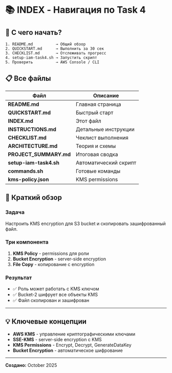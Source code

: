 # 📚 INDEX - Навигация по Task 4

## 🎯 С чего начать?

```
1. README.md          → Общий обзор
2. QUICKSTART.md      → Выполнить за 30 сек
3. CHECKLIST.md       → Отслеживать прогресс
4. setup-iam-task4.sh → Запустить скрипт
5. Проверить          → AWS Console / CLI
```

## 📋 Все файлы

| Файл | Описание |
|------|----------|
| **README.md** | Главная страница |
| **QUICKSTART.md** | Быстрый старт |
| **INDEX.md** | Этот файл |
| **INSTRUCTIONS.md** | Детальные инструкции |
| **CHECKLIST.md** | Чеклист выполнения |
| **ARCHITECTURE.md** | Теория и схемы |
| **PROJECT_SUMMARY.md** | Итоговая сводка |
| **setup-iam-task4.sh** | Автоматический скрипт |
| **commands.sh** | Готовые команды |
| **kms-policy.json** | KMS permissions |

## 🎯 Краткий обзор

### Задача
Настроить KMS encryption для S3 bucket и скопировать зашифрованный файл.

### Три компонента
1. **KMS Policy** - permissions для роли
2. **Bucket Encryption** - server-side encryption
3. **File Copy** - копирование с encryption

### Результат
- ✅ Роль может работать с KMS ключом
- ✅ Bucket-2 шифрует все объекты KMS
- ✅ Файл скопирован и зашифрован

---

## 💡 Ключевые концепции

- **AWS KMS** - управление криптографическими ключами
- **SSE-KMS** - server-side encryption с KMS
- **KMS Permissions** - Encrypt, Decrypt, GenerateDataKey
- **Bucket Encryption** - автоматическое шифрование

---

**Создано:** October 2025
